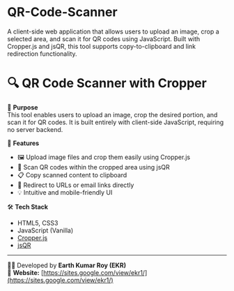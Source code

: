# QR-Code-Scanner
A client-side web application that allows users to upload an image, crop a selected area, and scan it for QR codes using JavaScript. Built with Cropper.js and jsQR, this tool supports copy-to-clipboard and link redirection functionality.

# 🔍 QR Code Scanner with Cropper

🎯 **Purpose**  
This tool enables users to upload an image, crop the desired portion, and scan it for QR codes. It is built entirely with client-side JavaScript, requiring no server backend.

🚀 **Features**
- 🖼️ Upload image files and crop them easily using Cropper.js
- 🔎 Scan QR codes within the cropped area using jsQR
- 📋 Copy scanned content to clipboard
- 🔗 Redirect to URLs or email links directly
- 💡 Intuitive and mobile-friendly UI

🛠️ **Tech Stack**
- HTML5, CSS3  
- JavaScript (Vanilla)  
- [Cropper.js](https://github.com/fengyuanchen/cropperjs)  
- [jsQR](https://github.com/cozmo/jsQR)

---

👨‍💻 Developed by **Earth Kumar Roy (EKR)**  
🔗 **Website:** [https://sites.google.com/view/ekr1/](https://sites.google.com/view/ekr1/)
